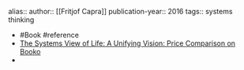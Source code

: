 alias::
author:: [[Fritjof Capra]] 
publication-year:: 2016
tags:: systems thinking
- #Book #reference
- [The Systems View of Life: A Unifying Vision: Price Comparison on Booko](https://booko.com.au/9781316616437/The-Systems-View-of-Life-A-Unifying-Vision)
-